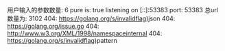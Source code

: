 用户输入的参数数量: 6
pure is: true
listening on [::]:53383
port: 53383
总url数量为: 3102
404: https://golang.org/s/invalidflag)json
404: https://golang.org/issue.go
404: http://www.w3.org/XML/1998/namespaceinternal
404: https://golang.org/s/invalidflag)pattern
